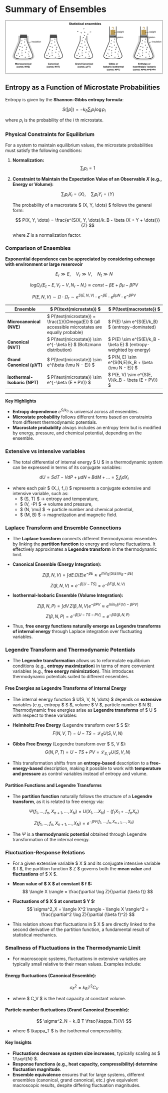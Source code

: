 
# Summary of Ensembles
  
![](./figs/ensembl.png)

## Entropy as a Function of Microstate Probabilities

Entropy is given by the **Shannon-Gibbs entropy formula**:

$$
S([p]) = -k_B \sum_{i} p_i \log p_i
$$

where $p_i$ is the probability of the $i$ th microstate.

### Physical Constraints for Equilibrium

For a system to maintain equilibrium values, the microstate probabilities must satisfy the following conditions:

1. **Normalization:**
   $$
   \sum_{i} p_i = 1
   $$

2. **Constraint to Maintain the Expectation Value of an Observable $X$ (e.g., Energy or Volume):**

   $$
   \sum_{i} p_i X_i = \langle X \rangle, \quad \sum_{i} p_i Y_i = \langle Y \rangle
   $$

   The probability of a macrostate $ (X, Y, \dots) $ follows the general form:

   $$
   P(X, Y, \dots) = \frac{e^{S(X, Y, \dots)/k_B - \beta (X + Y + \dots)}}{Z}
   $$

   where $Z$ is a normalization factor.

### **Comparison of Ensembles**


**Exponential dependence can be appreciated by considering exhcnage with environment or large reserovoir**

$$E_r\gg E,\quad V_r \gg V, \quad N_t \gg N$$

$$log \Omega_r(E_t-E, V_r-V, N_r-N,)\approx  const - \beta E + \beta\mu -\beta PV $$

$$P(E, N, V) \sim \Omega \cdot \Omega_r \sim e^{S(E, N, V)} \cdot e^{-\beta E} \cdot e^{\beta \mu N} \cdot e^{-\beta PV} $$


| **Ensemble** | **$ P(\text{microstate}) $** | **$ P(\text{macrostate}) $** |
|-------------|------------------------------------------------------|------------------------------------------------------|
| **Microcanonical (NVE)** | $ P(\text{microstate}) = \frac{1}{\Omega(E)} $ (all accessible microstates are equally probable) | $ P(E) \sim e^{S(E)/k_B} $ (entropy-dominated) |
| **Canonical (NVT)** | $ P(\text{microstate}) \sim e^{-\beta E} $ (Boltzmann distribution) | $ P(E) \sim e^{S(E)/k_B - \beta E} $ (entropy-weighted by energy) |
| **Grand Canonical (µVT)** | $ P(\text{microstate}) \sim e^{\beta (\mu N - E)} $ | $ P(N, E) \sim e^{S(N,E)/k_B + \beta (\mu N - E)} $ |
| **Isothermal-Isobaric (NPT)** | $ P(\text{microstate}) \sim e^{-\beta (E + PV)} $ | $ P(E, V) \sim e^{S(E, V)/k_B - \beta (E + PV)} $ |

---

**Key Highlights**
- **Entropy dependence** $e^{S/k_B}$ is universal across all ensembles.
- **Microstate probability** follows different forms based on constraints from different thermodynamic potentials.
- **Macrostate probability** always includes an entropy term but is modified by energy, pressure, and chemical potential, depending on the ensemble.



### **Extensive vs intensive variables**

- The total differential of internal energy $ U $ in a thermodynamic system can be expressed in terms of its conjugate variables:

$$
dU = SdT - VdP + \mu dN + BdM + \dots = \sum_i f_i dX_i
$$

- where each pair $ (X_i, f_i) $ represents a conjugate extensive and intensive variable, such as:
  - $ (S, T) $ → entropy and temperature,
  - $ (V, -P) $ → volume and pressure,
  - $ (N, \mu) $ → particle number and chemical potential,
  - $ (M, B) $ → magnetization and magnetic field.



### **Laplace Transform and Ensemble Connections**

- The **Laplace transform** connects different thermodynamic ensembles by linking the **partition function** to energy and volume fluctuations. It effectively approximates a **Legendre transform** in the thermodynamic limit.

- **Canonical Ensemble (Energy Integration):**

  $$
  Z(\beta, N, V) = \int dE \, \Omega(E) e^{-\beta E} \approx e^{\min_E [S(E)/k_B - \beta E]}
  $$
  
  $$
  Z(\beta, N, V) = e^{-\beta [U - TS]} = e^{-\beta F(\beta, N, V)}
  $$

- **Isothermal-Isobaric Ensemble (Volume Integration):**

  $$
  Z(\beta, N, P) = \int dV \, Z(\beta, N, V) e^{-\beta P V} \approx e^{\min_V [F(V) - \beta P V]}
  $$


 
  $$
  Z(\beta, N, P) = e^{-\beta [U - TS - PV]} = e^{-\beta G(\beta, N, P)}
  $$

- Thus, **free energy functions naturally emerge as Legendre transforms of internal energy** through Laplace integration over fluctuating variables.


### **Legendre Transform and Thermodynamic Potentials**

- The **Legendre transformation** allows us to reformulate equilibrium conditions (e.g., **entropy maximization**) in terms of more convenient variables (e.g., **free energy minimization**). This introduces thermodynamic potentials suited to different ensembles.

#### **Free Energies as Legendre Transforms of Internal Energy**

- The internal energy function $ U(S, V, N, \dots) $ depends on **extensive** variables (e.g., entropy $ S $, volume $ V $, particle number $ N $). Thermodynamic free energies arise as **Legendre transforms** of $ U $ with respect to these variables:

- **Helmholtz Free Energy** (Legendre transform over $ S $):
  $$
  F(N, V, T) = U - T S = \mathcal{L}_{S} U(S, V, N)
  $$

- **Gibbs Free Energy** (Legendre transform over $ S, V $):
  $$
  G(N, P, T) = U - T S + P V = \mathcal{L}_{S, V} U(S, V, N)
  $$

- This transformation shifts from an **entropy-based** description to a **free-energy-based** description, making it possible to work with **temperature and pressure** as control variables instead of entropy and volume.



#### **Partition Functions and Legendre Transforms**

- The **partition function** naturally follows the structure of a **Legendre transform**, as it is related to free energy via:

$$
\Psi(f_1, \dots, f_{n}, X_{n+1}, \dots, X_{N}) = U(X_1, ... X_N) - (f_1 X_1+...f_nX_n)
$$

$$
Z(f_1, \dots, f_n, X_{n+1}, \dots, X_N) = e^{-\beta \Psi(f_1, \dots, f_{n}, X_{n+1}, \dots, X_{N})}
$$

- The $\Psi$ is a **thermodynamic potential** obtained through Legendre transformation of the internal energy.





### **Fluctuation-Response Relations**

- For a given extensive variable $ X $ and its conjugate intensive variable $ f $, the partition function $ Z $ governs both the **mean value** and **fluctuations** of $ X $. 

- **Mean value of $ X $ at constant $ f $:**
  $$
  \langle X \rangle = \frac{\partial \log Z}{\partial (\beta f)}
  $$

- **Fluctuations of $ X $ at constant $ Y $:**
  $$
  \sigma^2_X = \langle X^2 \rangle - \langle X \rangle^2 = \frac{\partial^2 \log Z}{\partial (\beta f)^2}
  $$

- This relation shows that fluctuations in $ X $ are directly linked to the second derivative of the partition function, a fundamental result of statistical mechanics.

### **Smallness of Fluctuations in the Thermodynamic Limit**

- For macroscopic systems, fluctuations in extensive variables are typically small relative to their mean values. Examples include:

#### **Energy fluctuations (Canonical Ensemble):**

  $$
  \sigma^2_E = k_B T^2 C_V
  $$

- where $ C_V $ is the heat capacity at constant volume.

####  **Particle number fluctuations (Grand Canonical Ensemble):**
 
  $$
  \sigma^2_N = k_B T \frac{\kappa_T}{V}
  $$

- where $ \kappa_T $ is the isothermal compressibility.

#### Key Insights

- **Fluctuations decrease as system size increases**, typically scaling as $ 1/\sqrt{N} $.
- **Response functions (e.g., heat capacity, compressibility) determine fluctuation magnitude**.
- **Ensemble equivalence** ensures that for large systems, different ensembles (canonical, grand canonical, etc.) give equivalent macroscopic results, despite differing fluctuation magnitudes.
